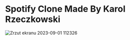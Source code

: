 # Spotify Clone Made By Karol Rzeczkowski
![Zrzut ekranu 2023-09-01 112326](https://github.com/KarolRzczkowski/Spotify-Clone-working/assets/127603994/f2d9a681-9707-48d8-9d69-dc0ed74a1aa4)
